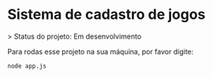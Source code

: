 <h1>Sistema de cadastro de jogos</h1>
> Status do projeto: Em desenvolvimento

Para rodas esse projeto na sua máquina, por favor digite:

```
node app.js
```
